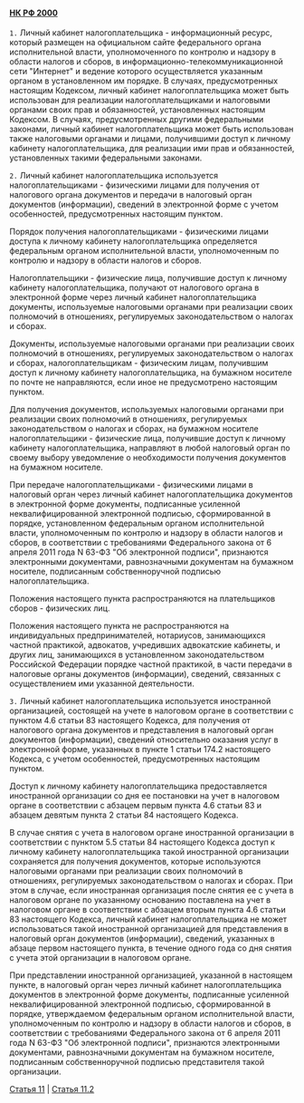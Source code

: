 #### [НК РФ 2000](https://lalawland.github.io/eurasia/russia/taxes)

`1.` Личный кабинет налогоплательщика - информационный ресурс, который размещен на официальном сайте федерального органа исполнительной власти, уполномоченного по контролю и надзору в области налогов и сборов, в информационно-телекоммуникационной сети "Интернет" и ведение которого осуществляется указанным органом в установленном им порядке. В случаях, предусмотренных настоящим Кодексом, личный кабинет налогоплательщика может быть использован для реализации налогоплательщиками и налоговыми органами своих прав и обязанностей, установленных настоящим Кодексом. В случаях, предусмотренных другими федеральными законами, личный кабинет налогоплательщика может быть использован также налоговыми органами и лицами, получившими доступ к личному кабинету налогоплательщика, для реализации ими прав и обязанностей, установленных такими федеральными законами.

`2.` Личный кабинет налогоплательщика используется налогоплательщиками - физическими лицами для получения от налогового органа документов и передачи в налоговый орган документов (информации), сведений в электронной форме с учетом особенностей, предусмотренных настоящим пунктом.

Порядок получения налогоплательщиками - физическими лицами доступа к личному кабинету налогоплательщика определяется федеральным органом исполнительной власти, уполномоченным по контролю и надзору в области налогов и сборов.

Налогоплательщики - физические лица, получившие доступ к личному кабинету налогоплательщика, получают от налогового органа в электронной форме через личный кабинет налогоплательщика документы, используемые налоговыми органами при реализации своих полномочий в отношениях, регулируемых законодательством о налогах и сборах.

Документы, используемые налоговыми органами при реализации своих полномочий в отношениях, регулируемых законодательством о налогах и сборах, налогоплательщикам - физическим лицам, получившим доступ к личному кабинету налогоплательщика, на бумажном носителе по почте не направляются, если иное не предусмотрено настоящим пунктом.

Для получения документов, используемых налоговыми органами при реализации своих полномочий в отношениях, регулируемых законодательством о налогах и сборах, на бумажном носителе налогоплательщики - физические лица, получившие доступ к личному кабинету налогоплательщика, направляют в любой налоговый орган по своему выбору уведомление о необходимости получения документов на бумажном носителе.

При передаче налогоплательщиками - физическими лицами в налоговый орган через личный кабинет налогоплательщика документов в электронной форме документы, подписанные усиленной неквалифицированной электронной подписью, сформированной в порядке, установленном федеральным органом исполнительной власти, уполномоченным по контролю и надзору в области налогов и сборов, в соответствии с требованиями Федерального закона от 6 апреля 2011 года N 63-ФЗ "Об электронной подписи", признаются электронными документами, равнозначными документам на бумажном носителе, подписанным собственноручной подписью налогоплательщика.

Положения настоящего пункта распространяются на плательщиков сборов - физических лиц.

Положения настоящего пункта не распространяются на индивидуальных предпринимателей, нотариусов, занимающихся частной практикой, адвокатов, учредивших адвокатские кабинеты, и других лиц, занимающихся в установленном законодательством Российской Федерации порядке частной практикой, в части передачи в налоговые органы документов (информации), сведений, связанных с осуществлением ими указанной деятельности.

`3.` Личный кабинет налогоплательщика используется иностранной организацией, состоящей на учете в налоговом органе в соответствии с пунктом 4.6 статьи 83 настоящего Кодекса, для получения от налогового органа документов и представления в налоговый орган документов (информации), сведений относительно оказания услуг в электронной форме, указанных в пункте 1 статьи 174.2 настоящего Кодекса, с учетом особенностей, предусмотренных настоящим пунктом.

Доступ к личному кабинету налогоплательщика предоставляется иностранной организации со дня ее постановки на учет в налоговом органе в соответствии с абзацем первым пункта 4.6 статьи 83 и абзацем девятым пункта 2 статьи 84 настоящего Кодекса.

В случае снятия с учета в налоговом органе иностранной организации в соответствии с пунктом 5.5 статьи 84 настоящего Кодекса доступ к личному кабинету налогоплательщика такой иностранной организации сохраняется для получения документов, которые используются налоговыми органами при реализации своих полномочий в отношениях, регулируемых законодательством о налогах и сборах. При этом в случае, если иностранная организация после снятия ее с учета в налоговом органе по указанному основанию поставлена на учет в налоговом органе в соответствии с абзацем вторым пункта 4.6 статьи 83 настоящего Кодекса, личный кабинет налогоплательщика не может использоваться такой иностранной организацией для представления в налоговый орган документов (информации), сведений, указанных в абзаце первом настоящего пункта, в течение одного года со дня снятия с учета этой организации в налоговом органе.

При представлении иностранной организацией, указанной в настоящем пункте, в налоговый орган через личный кабинет налогоплательщика документов в электронной форме документы, подписанные усиленной неквалифицированной электронной подписью, сформированной в порядке, утверждаемом федеральным органом исполнительной власти, уполномоченным по контролю и надзору в области налогов и сборов, в соответствии с требованиями Федерального закона от 6 апреля 2011 года N 63-ФЗ "Об электронной подписи", признаются электронными документами, равнозначными документам на бумажном носителе, подписанным собственноручной подписью представителя такой организации.

[Статья 11](https://lalawland.github.io/eurasia/russia/taxes/art11) | [Статья 11.2](https://lalawland.github.io/eurasia/russia/taxes/art11.2)
